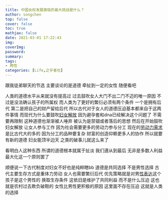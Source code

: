 ```yaml
---
title: 中国女权发展面临的最大挑战是什么？
author: songchen
top: false
cover: false
toc: true
mathjax: false
date: 2021-03-01 17:22:43
img:
coverImg:
password:
summary:
tags:
- 两性
categories: [Life,之乎者也]
---
```

跟我徒弟聊天的节选 主要谈论的是道德 牵扯到一定的女性 随便看吧

人类的道德水平从来就没有提高过 过去鼓吹女人大门不出二门不迈的唯一原因 不过是没法确认孩子的所属权 而人类为了更好的繁衍必须有两个条件 一个是拥有后代 第二是把自己的财产留给后代 所以古代对于女人的道德压迫基本都来自于这两件事情 而现代为什么要鼓吹[妇女解放](https://www.zhihu.com/search?q=%E5%A6%87%E5%A5%B3%E8%A7%A3%E6%94%BE&search_source=Entity&hybrid_search_source=Entity&hybrid_search_extra=%7B%22sourceType%22%3A%22answer%22%2C%22sourceId%22%3A55747585%7D) 因为避孕套和dna已经解决这个问题了 不需要再限制 这种道德也渐渐被人唾弃 被认为是禁锢或者落后的思想 然后在开始鼓吹妇女解放 让女人参与工作 因为社会需要更多的劳动力参与分工 现在的[劳动力需求](https://www.zhihu.com/search?q=%E5%8A%B3%E5%8A%A8%E5%8A%9B%E9%9C%80%E6%B1%82&search_source=Entity&hybrid_search_source=Entity&hybrid_search_extra=%7B%22sourceType%22%3A%22answer%22%2C%22sourceId%22%3A55747585%7D)是比古代大的多的 因为分工的品种要复杂 财富的创造仰赖更多人的协作 所以就要有新的道德 妇女能顶半边天 之类的破事儿就这么来了  
  
看明白人这种东西 所谓的道德根本就属于扯淡 我们遵从到最后 无非是多数人利益最大化这一个原则罢了  
  
顺便说一下古代制度对妇女不好也是纯粹瞎bb 道德是共同选择 不是男性选择 古代主要生存方式是重体力劳动 女人也需要繁衍后代 优先策略就是对男[性表达](https://www.zhihu.com/search?q=%E6%80%A7%E8%A1%A8%E8%BE%BE&search_source=Entity&hybrid_search_source=Entity&hybrid_search_extra=%7B%22sourceType%22%3A%22answer%22%2C%22sourceId%22%3A55747585%7D)这个孩子是这个男性的 换取生存条件 这依旧是维护了共同利益 而不是什么压迫 这也就是农村过去欺负破鞋的 女性比男性更积极的原因 这里面不存在压迫 这就是人类的选择